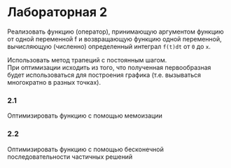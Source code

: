 # Лабораторная 2

Реализовать функцию (оператор), принимающую аргументом функцию от одной переменной f и
возвращающую функцию одной переменной, вычисляющую (численно) определенный интеграл `f(t)dt` от `0` до `x`.

Использовать метод трапеций с постоянным шагом.</br>
При оптимизации исходить из того, что полученная первообразная будет использоваться для
построения графика (т.е. вызываться многократно в разных точках).
### 2.1

Оптимизировать функцию с помощью мемоизации

### 2.2

Оптимизировать функцию с помощью бесконечной последовательности частичных решений
